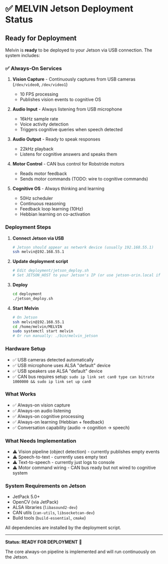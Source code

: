 # ✅ MELVIN Jetson Deployment Status

## Ready for Deployment

Melvin is **ready** to be deployed to your Jetson via USB connection. The system includes:

### ✅ Always-On Services

1. **Vision Capture** - Continuously captures from USB cameras (`/dev/video0`, `/dev/video1`)
   - 10 FPS processing
   - Publishes vision events to cognitive OS

2. **Audio Input** - Always listening from USB microphone
   - 16kHz sample rate
   - Voice activity detection
   - Triggers cognitive queries when speech detected

3. **Audio Output** - Ready to speak responses
   - 22kHz playback
   - Listens for cognitive answers and speaks them

4. **Motor Control** - CAN bus control for Robstride motors
   - Reads motor feedback
   - Sends motor commands (TODO: wire to cognitive commands)

5. **Cognitive OS** - Always thinking and learning
   - 50Hz scheduler
   - Continuous reasoning
   - Feedback loop learning (10Hz)
   - Hebbian learning on co-activation

### Deployment Steps

1. **Connect Jetson via USB**
   ```bash
   # Jetson should appear as network device (usually 192.168.55.1)
   ssh melvin@192.168.55.1
   ```

2. **Update deployment script**
   ```bash
   # Edit deployment/jetson_deploy.sh
   # Set JETSON_HOST to your Jetson's IP (or use jetson-orin.local if on network)
   ```

3. **Deploy**
   ```bash
   cd deployment
   ./jetson_deploy.sh
   ```

4. **Start Melvin**
   ```bash
   # On Jetson
   ssh melvin@192.168.55.1
   cd /home/melvin/MELVIN
   sudo systemctl start melvin
   # Or run manually: ./bin/melvin_jetson
   ```

### Hardware Setup

- ✅ USB cameras detected automatically
- ✅ USB microphone uses ALSA "default" device
- ✅ USB speakers use ALSA "default" device  
- ✅ CAN bus requires setup: `sudo ip link set can0 type can bitrate 1000000 && sudo ip link set up can0`

### What Works

- ✅ Always-on vision capture
- ✅ Always-on audio listening
- ✅ Always-on cognitive processing
- ✅ Always-on learning (Hebbian + feedback)
- ✅ Conversation capability (audio → cognition → speech)

### What Needs Implementation

- ⚠️ Vision pipeline (object detection) - currently publishes empty events
- ⚠️ Speech-to-text - currently uses empty text
- ⚠️ Text-to-speech - currently just logs to console
- ⚠️ Motor command wiring - CAN bus ready but not wired to cognitive system

### System Requirements on Jetson

- JetPack 5.0+
- OpenCV (via JetPack)
- ALSA libraries (`libasound2-dev`)
- CAN utils (`can-utils`, `libsocketcan-dev`)
- Build tools (`build-essential`, `cmake`)

All dependencies are installed by the deployment script.

---

**Status: READY FOR DEPLOYMENT** 🚀

The core always-on pipeline is implemented and will run continuously on the Jetson.

